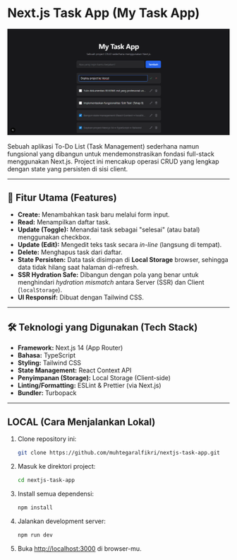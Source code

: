 # Next.js Task App (My Task App)

![Screenshot Aplikasi My Task App](.\assets\app-screenshot.png)

Sebuah aplikasi To-Do List (Task Management) sederhana namun fungsional yang dibangun untuk mendemonstrasikan fondasi full-stack menggunakan Next.js. Project ini mencakup operasi CRUD yang lengkap dengan state yang persisten di sisi client.

---

## 🚀 Fitur Utama (Features)

* **Create:** Menambahkan task baru melalui form input.
* **Read:** Menampilkan daftar task.
* **Update (Toggle):** Menandai task sebagai "selesai" (atau batal) menggunakan checkbox.
* **Update (Edit):** Mengedit teks task secara *in-line* (langsung di tempat).
* **Delete:** Menghapus task dari daftar.
* **State Persisten:** Data task disimpan di **Local Storage** browser, sehingga data tidak hilang saat halaman di-refresh.
* **SSR Hydration Safe:** Dibangun dengan pola yang benar untuk menghindari *hydration mismatch* antara Server (SSR) dan Client (`localStorage`).
* **UI Responsif:** Dibuat dengan Tailwind CSS.

---

## 🛠️ Teknologi yang Digunakan (Tech Stack)

* **Framework:** Next.js 14 (App Router)
* **Bahasa:** TypeScript
* **Styling:** Tailwind CSS
* **State Management:** React Context API
* **Penyimpanan (Storage):** Local Storage (Client-side)
* **Linting/Formatting:** ESLint & Prettier (via Next.js)
* **Bundler:** Turbopack

---

## LOCAL (Cara Menjalankan Lokal)

1.  Clone repository ini:
    ```bash
    git clone https://github.com/muhtegaralfikri/nextjs-task-app.git
    ```

2.  Masuk ke direktori project:
    ```bash
    cd nextjs-task-app
    ```

3.  Install semua dependensi:
    ```bash
    npm install
    ```

4.  Jalankan development server:
    ```bash
    npm run dev
    ```

5.  Buka [http://localhost:3000](http://localhost:3000) di browser-mu.